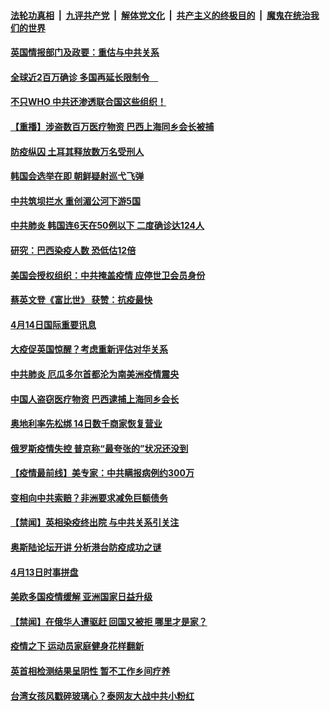 ####  [法轮功真相](../../../../basic/blob/master/README.md?t=04150101) &nbsp;|&nbsp; [九评共产党](../../../../9ping.md/blob/master/README.md?t=04150101) &nbsp;|&nbsp; [解体党文化](../../../../jtdwh.md/blob/master/README.md?t=04150101)  &nbsp;|&nbsp; [共产主义的终极目的](../../../../gczydzjmd.md/blob/master/README.md?t=04150101) &nbsp;|&nbsp; [魔鬼在统治我们的世界](../../../../mgztzwmdsj.md/blob/master/README.md?t=04150101) 

#### [英国情报部门及政要：重估与中共关系](../pages/prog202/a102823116.md?t=04150101) 

#### [全球近2百万确诊 多国再延长限制令　](../pages/prog202/a102823101.md?t=04150101) 

#### [不只WHO 中共还渗透联合国这些组织！](../pages/prog202/a102823062.md?t=04150101) 

#### [【重播】涉盗数百万医疗物资 巴西上海同乡会长被捕](../pages/prog202/a102822982.md?t=04150101) 

#### [防疫纵囚 土耳其释放数万名受刑人](../pages/prog202/a102822995.md?t=04150101) 


#### [韩国会选举在即 朝鲜疑射巡弋飞弹](../pages/prog202/a102822933.md?t=04150101) 

#### [中共筑坝拦水 重创湄公河下游5国](../pages/prog202/a102822938.md?t=04150101) 

#### [中共肺炎 韩国连6天在50例以下 二度确诊达124人](../pages/prog202/a102822915.md?t=04150101) 

#### [研究：巴西染疫人数 恐低估12倍](../pages/prog202/a102822874.md?t=04150101) 

#### [美国会授权组织：中共掩盖疫情 应停世卫会员身份](../pages/prog202/a102822869.md?t=04150101) 

#### [蔡英文登《富比世》 获赞：抗疫最快](../pages/prog202/a102822894.md?t=04150101) 

#### [4月14日国际重要讯息](../pages/prog202/a102822879.md?t=04150101) 

#### [大疫促英国惊醒？考虑重新评估对华关系](../pages/prog202/a102822824.md?t=04150101) 

#### [中共肺炎 厄瓜多尔首都沦为南美洲疫情震央](../pages/prog202/a102822700.md?t=04150101) 

#### [中国人盗窃医疗物资 巴西逮捕上海同乡会长](../pages/prog202/a102822732.md?t=04150101) 

#### [奥地利率先松绑 14日数千商家恢复营业](../pages/prog202/a102822678.md?t=04150101) 

#### [俄罗斯疫情失控  普京称“最夸张的”状况还没到](../pages/prog202/a102822648.md?t=04150101) 

#### [【疫情最前线】美专家：中共瞒报病例约300万](../pages/prog202/a102822618.md?t=04150101) 

#### [变相向中共索赔？非洲要求减免巨额债务](../pages/prog202/a102822624.md?t=04150101) 


#### [【禁闻】英相染疫终出院 与中共关系引关注](../pages/prog202/a102822541.md?t=04150101) 

#### [奥斯陆论坛开讲 分析港台防疫成功之谜](../pages/prog202/a102822529.md?t=04150101) 

#### [4月13日时事拼盘](../pages/prog202/a102822474.md?t=04150101) 

#### [美欧多国疫情缓解 亚洲国家日益升级](../pages/prog202/a102822471.md?t=04150101) 

#### [【禁闻】在俄华人遭驱赶 回国又被拒 哪里才是家？](../pages/prog202/a102822448.md?t=04150101) 

#### [疫情之下 运动员家庭健身花样翻新](../pages/prog202/a102822418.md?t=04150101) 


#### [英首相检测结果呈阴性 暂不工作乡间疗养](../pages/prog202/a102822339.md?t=04150101) 

#### [台湾女孩风戳碎玻璃心？泰网友大战中共小粉红](../pages/prog202/a102822258.md?t=04150101) 

